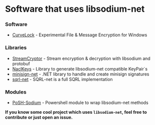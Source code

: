 # Software that uses libsodium-net

### Software

* [CurveLock](https://github.com/adamcaudill/CurveLock) - Experimental File & Message Encryption for Windows

### Libraries

* [StreamCryptor](https://github.com/bitbeans/StreamCryptor) - Stream encryption & decryption with libsodium and protobuf
* [NaclKeys](https://github.com/bitbeans/NaclKeys) - Library to generate libsodium-net compatible KeyPair`s
* [minisign-net](https://github.com/bitbeans/minisign-net) - .NET library to handle and create minisign signatures
* [sqrl-net](https://github.com/dchristensen/sqrl-net) - SQRL-net is a full SQRL implementation

### Modules
* [PoSH-Sodium](https://github.com/jamessantiago/PoSH-Sodium) - Powershell module to wrap libsodium-net methods

**If you know some cool project which uses `libsodium-net`, feel free to contribute or just open an issue.**
